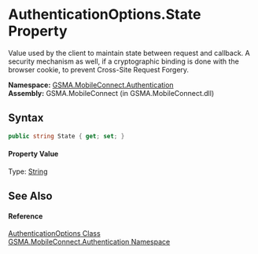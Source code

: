 AuthenticationOptions.State Property
====================================
Value used by the client to maintain state between request and callback. A security mechanism as well, if a cryptographic binding is done with the browser cookie, to prevent Cross-Site Request Forgery.

**Namespace:** [GSMA.MobileConnect.Authentication][1]  
**Assembly:** GSMA.MobileConnect (in GSMA.MobileConnect.dll)

Syntax
------

```csharp
public string State { get; set; }
```

#### Property Value
Type: [String][2]

See Also
--------

#### Reference
[AuthenticationOptions Class][3]  
[GSMA.MobileConnect.Authentication Namespace][1]  

[1]: ../README.md
[2]: http://msdn.microsoft.com/en-us/library/s1wwdcbf
[3]: README.md
[4]: ../../_icons/Help.png